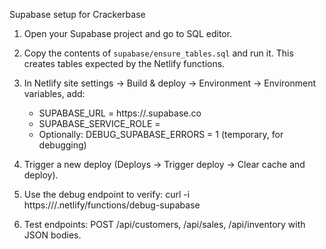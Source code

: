 Supabase setup for Crackerbase

1) Open your Supabase project and go to SQL editor.
2) Copy the contents of `supabase/ensure_tables.sql` and run it. This creates tables expected by the Netlify functions.
3) In Netlify site settings -> Build & deploy -> Environment -> Environment variables, add:
   - SUPABASE_URL = https://<your-project>.supabase.co
   - SUPABASE_SERVICE_ROLE = <your-service-role-key>
   - Optionally: DEBUG_SUPABASE_ERRORS = 1 (temporary, for debugging)
4) Trigger a new deploy (Deploys -> Trigger deploy -> Clear cache and deploy).
5) Use the debug endpoint to verify:
   curl -i https://<your-site>/.netlify/functions/debug-supabase

6) Test endpoints:
   POST /api/customers, /api/sales, /api/inventory with JSON bodies.
